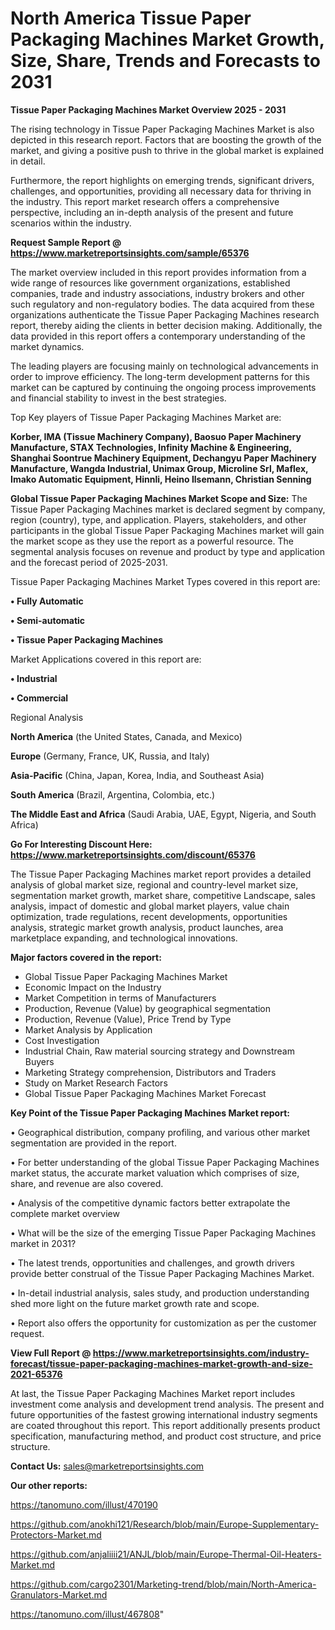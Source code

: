 # North America Tissue Paper Packaging Machines Market Growth, Size, Share, Trends and Forecasts to 2031

<Strong> Tissue Paper Packaging Machines Market Overview 2025 - 2031</strong>

The rising technology in Tissue Paper Packaging Machines Market is also depicted in this research report. Factors that are boosting the growth of the market, and giving a positive push to thrive in the global market is explained in detail.

Furthermore, the report highlights on emerging trends, significant drivers, challenges, and opportunities, providing all necessary data for thriving in the industry. This report market research offers a comprehensive perspective, including an in-depth analysis of the present and future scenarios within the industry.

<strong>Request Sample Report @ <a href=https://www.marketreportsinsights.com/sample/65376>https://www.marketreportsinsights.com/sample/65376</a></strong>

The market overview included in this report provides information from a wide range of resources like government organizations, established companies, trade and industry associations, industry brokers and other such regulatory and non-regulatory bodies. The data acquired from these organizations authenticate the Tissue Paper Packaging Machines research report, thereby aiding the clients in better decision making. Additionally, the data provided in this report offers a contemporary understanding of the market dynamics.

The leading players are focusing mainly on technological advancements in order to improve efficiency. The long-term development patterns for this market can be captured by continuing the ongoing process improvements and financial stability to invest in the best strategies.

Top Key players of Tissue Paper Packaging Machines Market are:

<strong>Korber, IMA (Tissue Machinery Company), Baosuo Paper Machinery Manufacture, STAX Technologies, Infinity Machine & Engineering, Shanghai Soontrue Machinery Equipment, Dechangyu Paper Machinery Manufacture, Wangda Industrial, Unimax Group, Microline Srl, Maflex, Imako Automatic Equipment, Hinnli, Heino Ilsemann, Christian Senning</strong>

<strong><b>Global Tissue Paper Packaging Machines Market Scope and Size:</b></strong>
The Tissue Paper Packaging Machines market is declared segment by company, region (country), type, and application. Players, stakeholders, and other participants in the global Tissue Paper Packaging Machines market will gain the market scope as they use the report as a powerful resource. The segmental analysis focuses on revenue and product by type and application and the forecast period of 2025-2031.

Tissue Paper Packaging Machines Market Types covered in this report are:

<strong>• Fully Automatic

• Semi-automatic

• Tissue Paper Packaging Machines</strong>

Market Applications covered in this report are:

<strong>• Industrial

• Commercial</strong> 

Regional Analysis

<strong>North America</strong> (the United States, Canada, and Mexico)

<strong>Europe</strong> (Germany, France, UK, Russia, and Italy)

<strong>Asia-Pacific</strong> (China, Japan, Korea, India, and Southeast Asia)

<strong>South America</strong> (Brazil, Argentina, Colombia, etc.)

<strong>The Middle East and Africa</strong> (Saudi Arabia, UAE, Egypt, Nigeria, and South Africa)

<strong>Go For Interesting Discount Here: <a href=https://www.marketreportsinsights.com/discount/65376>https://www.marketreportsinsights.com/discount/65376</a></strong>

The Tissue Paper Packaging Machines market report provides a detailed analysis of global market size, regional and country-level market size, segmentation market growth, market share, competitive Landscape, sales analysis, impact of domestic and global market players, value chain optimization, trade regulations, recent developments, opportunities analysis, strategic market growth analysis, product launches, area marketplace expanding, and technological innovations.

<strong><b>Major factors covered in the report:</b></strong>
<ul>
  <li>Global Tissue Paper Packaging Machines Market </li>
  <li>Economic Impact on the Industry</li>
  <li>Market Competition in terms of Manufacturers</li>
  <li>Production, Revenue (Value) by geographical segmentation</li>
  <li>Production, Revenue (Value), Price Trend by Type</li>
  <li>Market Analysis by Application</li>
  <li>Cost Investigation</li>
  <li>Industrial Chain, Raw material sourcing strategy and Downstream Buyers</li>
  <li>Marketing Strategy comprehension, Distributors and Traders</li>
  <li>Study on Market Research Factors</li>
  <li>Global Tissue Paper Packaging Machines Market Forecast</li>
</ul>

<strong><b>Key Point of the Tissue Paper Packaging Machines Market report:</b></strong>

• Geographical distribution, company profiling, and various other market segmentation are provided in the report.

• For better understanding of the global Tissue Paper Packaging Machines market status, the accurate market valuation which comprises of size, share, and revenue are also covered.

• Analysis of the competitive dynamic factors better extrapolate the complete market overview

• What will be the size of the emerging Tissue Paper Packaging Machines market in 2031?

• The latest trends, opportunities and challenges, and growth drivers provide better construal of the Tissue Paper Packaging Machines Market.

• In-detail industrial analysis, sales study, and production understanding shed more light on the future market growth rate and scope.

• Report also offers the opportunity for customization as per the customer request.

<strong><b>View Full Report @ <a href=https://www.marketreportsinsights.com/industry-forecast/tissue-paper-packaging-machines-market-growth-and-size-2021-65376>https://www.marketreportsinsights.com/industry-forecast/tissue-paper-packaging-machines-market-growth-and-size-2021-65376</a></b></strong>


At last, the Tissue Paper Packaging Machines Market report includes investment come analysis and development trend analysis. The present and future opportunities of the fastest growing international industry segments are coated throughout this report. This report additionally presents product specification, manufacturing method, and product cost structure, and price structure.

<strong>Contact Us:</strong>
sales@marketreportsinsights.com

<strong>Our other reports:</strong>

<a href=https://tanomuno.com/illust/470190>https://tanomuno.com/illust/470190</a>

<a href=https://github.com/anokhi121/Research/blob/main/Europe-Supplementary-Protectors-Market.md>https://github.com/anokhi121/Research/blob/main/Europe-Supplementary-Protectors-Market.md</a>

<a href=https://github.com/anjaliiii21/ANJL/blob/main/Europe-Thermal-Oil-Heaters-Market.md>https://github.com/anjaliiii21/ANJL/blob/main/Europe-Thermal-Oil-Heaters-Market.md</a>

<a href=https://github.com/cargo2301/Marketing-trend/blob/main/North-America-Granulators-Market.md>https://github.com/cargo2301/Marketing-trend/blob/main/North-America-Granulators-Market.md</a>

<a href=https://tanomuno.com/illust/467808>https://tanomuno.com/illust/467808</a>"
